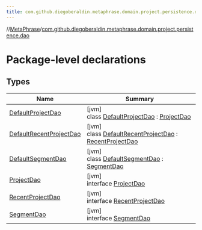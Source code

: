 ```yaml
---
title: com.github.diegoberaldin.metaphrase.domain.project.persistence.dao
---
```

//[MetaPhrase](../../index.html)/[com.github.diegoberaldin.metaphrase.domain.project.persistence.dao](index.html)



# Package-level declarations



## Types


| Name | Summary |
|---|---|
| [DefaultProjectDao](-default-project-dao/index.html) | [jvm]<br>class [DefaultProjectDao](-default-project-dao/index.html) : [ProjectDao](-project-dao/index.html) |
| [DefaultRecentProjectDao](-default-recent-project-dao/index.html) | [jvm]<br>class [DefaultRecentProjectDao](-default-recent-project-dao/index.html) : [RecentProjectDao](-recent-project-dao/index.html) |
| [DefaultSegmentDao](-default-segment-dao/index.html) | [jvm]<br>class [DefaultSegmentDao](-default-segment-dao/index.html) : [SegmentDao](-segment-dao/index.html) |
| [ProjectDao](-project-dao/index.html) | [jvm]<br>interface [ProjectDao](-project-dao/index.html) |
| [RecentProjectDao](-recent-project-dao/index.html) | [jvm]<br>interface [RecentProjectDao](-recent-project-dao/index.html) |
| [SegmentDao](-segment-dao/index.html) | [jvm]<br>interface [SegmentDao](-segment-dao/index.html) |

